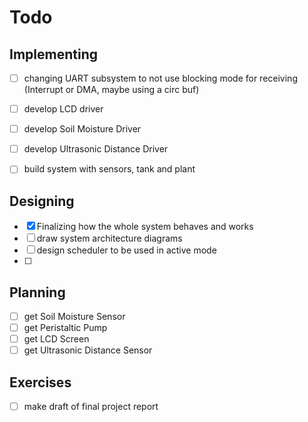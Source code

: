 # Todo

## Implementing
- [ ] changing UART subsystem to not use blocking mode for receiving (Interrupt or DMA, maybe using a circ buf)
- [ ] develop LCD driver
- [ ] develop Soil Moisture Driver
- [ ] develop Ultrasonic Distance Driver
- [ ] build system with sensors, tank and plant


## Designing
- [x] Finalizing how the whole system behaves and works
- [ ] draw system architecture diagrams
- [ ] design scheduler to be used in active mode
- [ ]

## Planning
- [ ] get Soil Moisture Sensor
- [ ] get Peristaltic Pump
- [ ] get LCD Screen
- [ ] get Ultrasonic Distance Sensor

## Exercises
- [ ] make draft of final project report